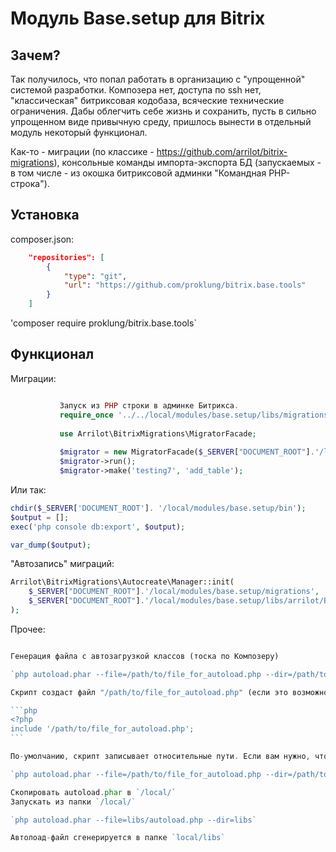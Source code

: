 # Модуль Base.setup для Bitrix

## Зачем?

Так получилось, что попал работать в организацию с "упрощенной" системой разработки. Композера нет, доступа по ssh нет, 
"классическая" битриксовая кодобаза, всяческие технические ограничения. Дабы облегчить себе жизнь и сохранить, пусть в сильно упрощенном виде привычную среду, 
пришлось вынести в отдельный модуль некоторый функционал. 

Как-то - миграции (по классике - https://github.com/arrilot/bitrix-migrations), консольные команды импорта-экспорта БД (запускаемых - в том числе - из окошка битриксовой админки "Командная PHP-строка"). 

## Установка

composer.json:

```json
    "repositories": [
        {
            "type": "git",
            "url": "https://github.com/proklung/bitrix.base.tools"
        }
    ]
```

'composer require proklung/bitrix.base.tools`

## Функционал

Миграции:

~~~php

           Запуск из PHP строки в админке Битрикса.
           require_once '../../local/modules/base.setup/libs/migrations/autoload.php';
       
           use Arrilot\BitrixMigrations\MigratorFacade;
       
           $migrator = new MigratorFacade($_SERVER["DOCUMENT_ROOT"].'/local/modules/base.setup/migrations');
           $migrator->run();
           $migrator->make('testing7', 'add_table');

~~~

Или так:

~~~php
chdir($_SERVER['DOCUMENT_ROOT']. '/local/modules/base.setup/bin');
$output = [];
exec('php console db:export', $output);

var_dump($output);
~~~

"Автозапись" миграций:

~~~php
Arrilot\BitrixMigrations\Autocreate\Manager::init(
    $_SERVER["DOCUMENT_ROOT"].'/local/modules/base.setup/migrations',
    $_SERVER["DOCUMENT_ROOT"].'/local/modules/base.setup/libs/arrilot/BitrixMigrations/templates',
);
~~~

Прочее:

~~~php

Генерация файла с автозагрузкой классов (тоска по Композеру)

`php autoload.phar --file=/path/to/file_for_autoload.php --dir=/path/to/dir/where/php/file`

Скрипт создаст файл "/path/to/file_for_autoload.php" (если это возможно) с автозагрузчиком. Просто подключите его в вашем проекте:

```php
<?php
include '/path/to/file_for_autoload.php';
```

По-умолчанию, скрипт записывает относительные пути. Если вам нужно, чтобы были сгенерированы абсолютные пути - используйте команду:

`php autoload.phar --file=/path/to/file_for_autoload.php --dir=/path/to/dir/where/php/file --absolute-path`

Скопировать autoload.phar в `/local/`
Запускать из папки `/local/`

`php autoload.phar --file=libs/autoload.php --dir=libs`

Автолоад-файл сгенерируется в папке `local/libs`


~~~
